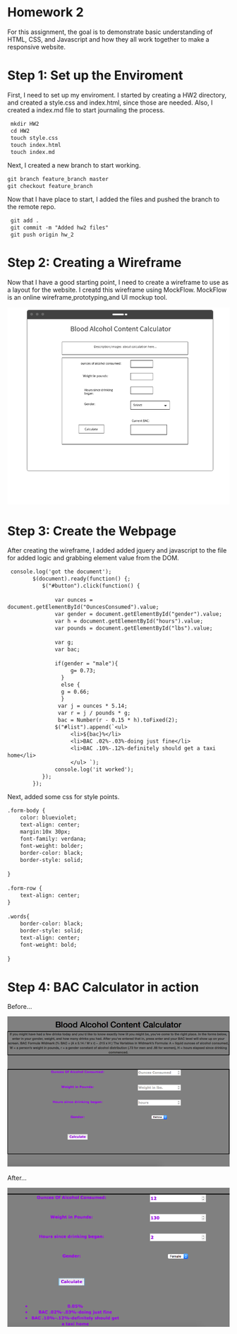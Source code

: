 # Homework 2 

For this assignment, the goal is to demonstrate basic understanding of HTML, CSS, and Javascript and how they all work together to make a responsive website. 

# Step 1: Set up the Enviroment 

First, I need to set up my enviroment. I started by creating a HW2 directory, and created a style.css and index.html, since those are needed. Also, I created a index.md file to start journaling the process.

```
 mkdir HW2
 cd HW2
 touch style.css
 touch index.html
 touch index.md 
 ```
 Next, I created a  new branch to start working.
 
 ```
 git branch feature_branch master
 git checkout feature_branch
  ```
  
Now that I have place to start, I added the files and pushed the branch to the remote repo.

```
 git add . 
 git commit -m "Added hw2 files" 
 git push origin hw_2
 ```
# Step 2: Creating a Wireframe

Now that I have a good starting point, I need to create a wireframe to use as a layout for the website. I creatd this wireframe using MockFlow. MockFlow is an online wireframe,prototyping,and UI mockup tool. 

![Wireframe](https://github.com/jazbem24/SeniorProject/blob/master/cs460/HW2/ref/wireframe.png)

# Step 3: Create the Webpage

After creating the wireframe, I added added jquery and javascript to the file for added logic and grabbing element value from the DOM. 

```
 console.log('got the document');
        $(document).ready(function() {;
           $("#button").click(function() {
               
               var ounces = document.getElementById("OuncesConsumed").value; 
               var gender = document.getElementById("gender").value; 
               var h = document.getElementById("hours").value;
               var pounds = document.getElementById("lbs").value;
               
               var g;
               var bac; 
            
               if(gender = "male"){
                    g= 0.73;
                 }
                 else {
                 g = 0.66; 
                 }  
                var j = ounces * 5.14; 
                var r = j / pounds * g;
                bac = Number(r - 0.15 * h).toFixed(2); 
               $("#list").append(`<ul>
                    <li>${bac}%</li>
                    <li>BAC .02%-.03%-doing just fine</li>
                    <li>BAC .10%-.12%-definitely should get a taxi home</li>
                    </ul> `);
               console.log('it worked');
           }); 
        });
```

Next, added some css for style points. 

```
.form-body {
    color: blueviolet;
    text-align: center;
    margin:10x 30px; 
    font-family: verdana;
    font-weight: bolder;
    border-color: black;
    border-style: solid;
    
}

.form-row {
    text-align: center;
}

.words{
    border-color: black;
    border-style: solid;
    text-align: center;
    font-weight: bold; 

}

```

# Step 4: BAC Calculator in action 

Before... 

![Wireframe](https://github.com/jazbem24/SeniorProject/blob/master/cs460/HW2/ref/hw2before.png)

After...

 
![Wireframe](https://github.com/jazbem24/SeniorProject/blob/hw_2/cs460/HW2/ref/hw2after.png)
 
 